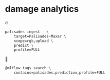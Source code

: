 # damage analytics

🔥

```bash
palisades ingest - \
    target=Palisades-Maxar \
    scope=rgb,upload \
    predict \
    profile=FULL
```

🚧

```bash
@mlflow tags search \
    contains=palisades.prediction,profile=FULL
```
